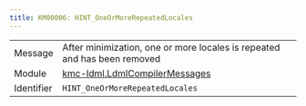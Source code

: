 ```yaml
---
title: KM00006: HINT_OneOrMoreRepeatedLocales
---
```


|            |           |
|------------|---------- |
| Message    | After minimization, one or more locales is repeated and has been removed |
| Module     | [kmc-ldml.LdmlCompilerMessages](kmc-ldml.ldmlcompilermessages) |
| Identifier | `HINT_OneOrMoreRepeatedLocales` |


